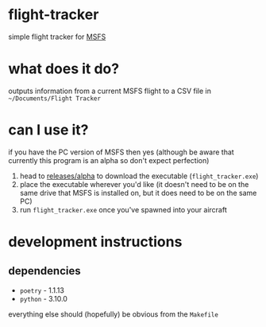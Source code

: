 # flight-tracker
simple flight tracker for [MSFS](https://www.flightsimulator.com/)

# what does it do?
outputs information from a current MSFS flight to a CSV file in `~/Documents/Flight Tracker`

# can I use it?
if you have the PC version of MSFS then yes (although be aware that currently this program is an alpha so don't expect perfection)

1. head to [releases/alpha](https://github.com/AlexChesters/flight-tracker/releases/tag/alpha) to download the executable (`flight_tracker.exe`)
1. place the executable wherever you'd like (it doesn't need to be on the same drive that MSFS is installed on, but it does need to be on the same PC)
1. run `flight_tracker.exe` once you've spawned into your aircraft

# development instructions

## dependencies
* `poetry` - 1.1.13
* `python` - 3.10.0

everything else should (hopefully) be obvious from the `Makefile`
